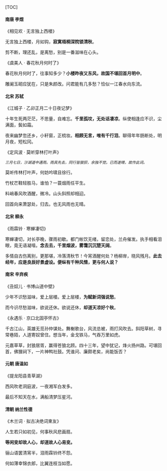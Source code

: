 [TOC]

#### 南唐 李煜

《相见欢 · 无言独上西楼》

无言独上西楼，月如钩，**寂寞梧桐深院锁清秋**。

剪不断，理还乱，是离愁，别是一番滋味在心头。



《虞美人 · 春花秋月何时了》

春花秋月何时了，往事知多少？**小楼昨夜又东风，故国不堪回首月明中**。

雕阑玉砌应犹在，只是朱颜改。问君能有几多愁？恰似一江春水向东流。

#### 北宋 苏轼

《江城子 · 乙卯正月二十日夜记梦》

十年生死两茫茫，不思量，自难忘。**千里孤坟，无处话凄凉**。纵使相逢应不识，尘满面，鬓如霜。

夜来幽梦忽还乡，小轩窗，正梳妆。**相顾无言，唯有千行泪**。聊得年年肠断处，明月夜，短松冈。

《定风波 · 莫听穿林打叶声》

<font style="font-size:12px">*三月七日，沙湖道中遇雨。雨具先去，同行皆狼狈，余独不觉。已而遂晴，故作此词。*</font>

莫听传林打叶声，何妨吟啸且徐行。

竹杖芒鞋轻胜马，谁怕？一蓑烟雨任平生。

料峭春风吹酒醒，微冷。山头斜照却相迎。

回首向来萧瑟处，归去。也无风雨也无晴。

#### 北宋 柳永

《雨霖铃 · 寒蝉凄切》

寒蝉凄切，对长亭晚，骤雨初歇。都门帐饮无绪，留恋处，兰舟催发。执手相看泪眼，竟无语凝噎。**念去去，千里烟波，雾霭沉沉楚天阔**。

多情自古伤离别，更那堪，冷落清秋节！今宵酒醒何处？杨柳岸，晓风残月。**此去经年，应是良辰好景虚设。便纵有千种风情，更与何人说？**

#### 南宋 辛弃疾

《丑奴儿 · 书博山道中壁》

少年不识愁滋味，爱上层楼。爱上层楼，**为赋新词强说愁**。

而今识尽愁滋味，欲说还休。欲说还休，**却道天凉好个秋**。



《永遇乐 · 京口北固亭怀古》

千古江山，英雄无觅孙仲谋处。舞榭歌台，风流总被，雨打风吹去。斜阳草树，寻常巷陌，人道寄奴曾住。想当年，金戈铁马，气吞万里如虎。

元嘉草草，封狼居胥，赢得苍狼北顾。四十三年，望中犹记，烽火扬州路。可堪回首，佛狸祠下，一片神鸭社鼓。凭谁问、廉颇老矣，尚能饭否？

#### 元朝 唐温如

《提龙阳县青草湖》

西风吹老洞庭波，一夜湘军白发多。

最后不知天在水，满船清梦压星河。

#### 清朝 纳兰性德

《木兰词 · 拟古决绝词柬友》

人生若只如初见，何事秋风悲画扇。

**等闲变却故人心，却道故人心易变。**

骊山语罢清宵半，泪雨霖铃终不怨。

何如薄幸锦衣郎，比翼连枝当如愿。